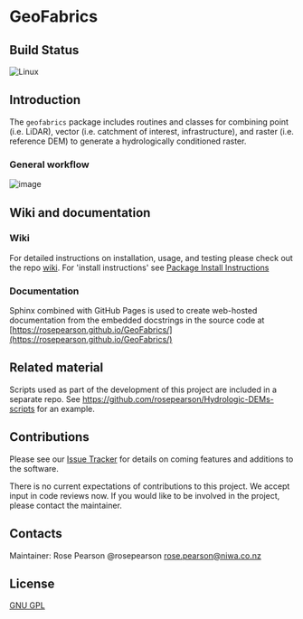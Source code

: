 # GeoFabrics

## Build Status

![Linux](https://github.com/rosepearson/GeoFabrics/actions/workflows/linux-test.yml/badge.svg)

## Introduction

The `geofabrics` package includes routines and classes for combining point (i.e. LiDAR), vector (i.e. catchment of interest, infrastructure), and raster (i.e. reference DEM) to generate a hydrologically conditioned raster. 

### General workflow

![image](https://user-images.githubusercontent.com/22883860/128109715-80738b70-b5d9-480e-811e-1c045c27105f.png)

## Wiki and documentation
### Wiki
For detailed instructions on installation, usage, and testing please check out the repo [wiki](https://github.com/rosepearson/GeoFabrics/wiki). For 'install instructions' see [Package Install Instructions](https://github.com/rosepearson/GeoFabrics/wiki/Package-Install-Instructions)

### Documentation
Sphinx combined with GitHub Pages is used to create web-hosted documentation from the embedded docstrings in the source code at [https://rosepearson.github.io/GeoFabrics/](https://rosepearson.github.io/GeoFabrics/)

## Related material
Scripts used as part of the development of this project are included in a separate repo. See https://github.com/rosepearson/Hydrologic-DEMs-scripts for an example.

## Contributions
Please see our [Issue Tracker](https://github.com/rosepearson/GeoFabrics/issues) for details on coming features and additions to the software.

There is no current expectations of contributions to this project. We accept input in code reviews now. If you would like to be involved in the project, please contact the maintainer.

## Contacts
Maintainer: Rose Pearson @rosepearson rose.pearson@niwa.co.nz

## License
[GNU GPL](https://github.com/rosepearson/GeoFabrics/LICENSE)

